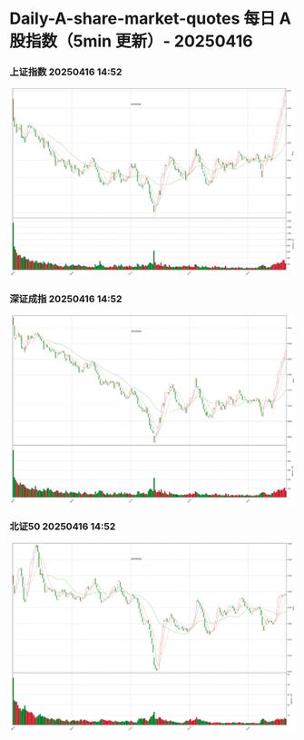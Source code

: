 
# Daily-A-share-market-quotes 每日 A 股指数（5min 更新）- 20250416

### 上证指数 20250416 14:52
![](./fig/2025/4/20250416-sh000001.png)

### 深证成指 20250416 14:52
![](./fig/2025/4/20250416-sz399001.png)

### 北证50 20250416 14:52
![](./fig/2025/4/20250416-bj899050.png)

